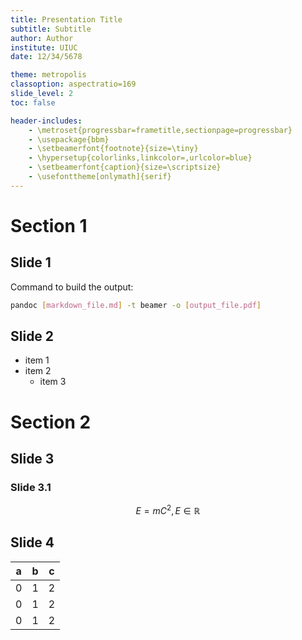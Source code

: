 ```yaml
---
title: Presentation Title
subtitle: Subtitle
author: Author
institute: UIUC
date: 12/34/5678

theme: metropolis
classoption: aspectratio=169
slide_level: 2
toc: false

header-includes: 
	- \metroset{progressbar=frametitle,sectionpage=progressbar}
	- \usepackage{bbm}
	- \setbeamerfont{footnote}{size=\tiny}
	- \hypersetup{colorlinks,linkcolor=,urlcolor=blue}
	- \setbeamerfont{caption}{size=\scriptsize}
	- \usefonttheme[onlymath]{serif}
---
```


# Section 1

## Slide 1
Command to build the output:

```bash
pandoc [markdown_file.md] -t beamer -o [output_file.pdf]
```

## Slide 2
- item 1
- item 2
	- item 3

# Section 2
## Slide 3
### Slide 3.1
$$E=mC^2, E \in \mathbb{R}$$

## Slide 4
| a | b | c |
|---|---|---|
| 0 | 1 | 2 |
| 0 | 1 | 2 |
| 0 | 1 | 2 |
